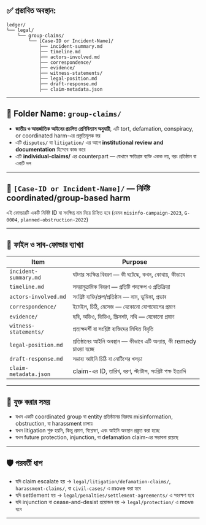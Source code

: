 

## ✅ প্রস্তাবিত অবস্থান:

```
ledger/
└── legal/
    └── group-claims/
        └── [Case-ID or Incident-Name]/
            ├── incident-summary.md
            ├── timeline.md
            ├── actors-involved.md
            ├── correspondence/
            ├── evidence/
            ├── witness-statements/
            ├── legal-position.md
            ├── draft-response.md
            ├── claim-metadata.json
```

---

## 📁 Folder Name: `group-claims/`

- **জাতীয় ও আন্তর্জাতিক আইনের প্রচলিত শ্রেণিবিন্যাস অনুযায়ী**, এটি tort, defamation, conspiracy, or coordinated harm-এর প্রস্তুতিমূলক স্তর
- এটি `disputes/` বা `litigation/` এর আগে **institutional review and documentation** হিসেবে কাজ করে
- এটি **individual-claims/** এর counterpart — যেখানে ক্ষতিগ্রস্ত ব্যক্তি একক নয়, বরং প্রতিষ্ঠান বা একটি দল

---

## 📂 `[Case-ID or Incident-Name]/` — নির্দিষ্ট coordinated/group-based harm

এই ফোল্ডারটি একটি নির্দিষ্ট ID বা সংক্ষিপ্ত নাম দিয়ে চিহ্নিত হবে (যেমন `misinfo-campaign-2023`, `G-0004`, `planned-obstruction-2022`)

---

## 📄 ফাইল ও সাব-ফোল্ডার ব্যাখ্যা

| Item                  | Purpose                                                                 |
|-----------------------|-------------------------------------------------------------------------|
| `incident-summary.md` | ঘটনার সংক্ষিপ্ত বিবরণ — কী ঘটেছে, কখন, কোথায়, কীভাবে                   |
| `timeline.md`         | সময়ানুক্রমিক বিবরণ — প্রতিটি পদক্ষেপ ও প্রতিক্রিয়া                     |
| `actors-involved.md`  | সংশ্লিষ্ট ব্যক্তি/গ্রুপ/প্রতিষ্ঠান — নাম, ভূমিকা, প্রভাব                |
| `correspondence/`     | ইমেইল, চিঠি, মেসেজ — যেকোনো যোগাযোগের প্রমাণ                           |
| `evidence/`           | ছবি, অডিও, ভিডিও, স্ক্রিনশট, নথি — যেকোনো প্রমাণ                        |
| `witness-statements/` | প্রত্যক্ষদর্শী বা সংশ্লিষ্ট ব্যক্তিদের লিখিত বিবৃতি                      |
| `legal-position.md`   | প্রতিষ্ঠানের আইনি অবস্থান — কীভাবে এটি অন্যায়, কী remedy চাওয়া হচ্ছে   |
| `draft-response.md`   | সম্ভাব্য আইনি চিঠি বা নোটিশের খসড়া                                     |
| `claim-metadata.json` | claim-এর ID, তারিখ, ধরণ, স্ট্যাটাস, সংশ্লিষ্ট পক্ষ ইত্যাদি              |

---

## 🧭 যুক্ত করার সময়

- যখন একটি coordinated group বা entity প্রতিষ্ঠানের বিরুদ্ধে misinformation, obstruction, বা harassment চালায়
- যখন litigation শুরু হয়নি, কিন্তু প্রমাণ, বিশ্লেষণ, এবং আইনি অবস্থান প্রস্তুত করা হচ্ছে
- যখন future protection, injunction, বা defamation claim-এর সম্ভাবনা রয়েছে

---

## 🛡️ পরবর্তী ধাপ

- যদি claim escalate হয় → `legal/litigation/defamation-claims/`, `harassment-claims/`, বা `civil-cases/` এ move করা হবে
- যদি settlement হয় → `legal/penalties/settlement-agreements/` এ সংরক্ষণ হবে
- যদি injunction বা cease-and-desist প্রয়োজন হয় → `legal/protection/` এ move হবে

---


